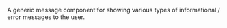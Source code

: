 A generic message component for showing various types of informational / error messages to the user.